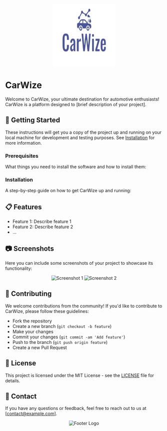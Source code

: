 <div align="center">
  <img src="https://github.com/HAMMOUDAmustaphaahmed/CarWize/blob/master/static/favicon/android-chrome-512x512.png" alt="CarWize Logo" width="200">
</div>

# CarWize

Welcome to CarWize, your ultimate destination for automotive enthusiasts! CarWize is a platform designed to [brief description of your project]. 

## 🚀 Getting Started

These instructions will get you a copy of the project up and running on your local machine for development and testing purposes. See [Installation](#installation) for more information.

### Prerequisites

What things you need to install the software and how to install them:


### Installation

A step-by-step guide on how to get CarWize up and running:


## 📋 Features

- Feature 1: Describe feature 1
- Feature 2: Describe feature 2
- ...

## 📷 Screenshots

Here you can include some screenshots of your project to showcase its functionality:

<div align="center">
  <img src="https://your-image-url.com/screenshot1.png" alt="Screenshot 1" width="400">
  <img src="https://your-image-url.com/screenshot2.png" alt="Screenshot 2" width="400">
</div>

## 🤝 Contributing

We welcome contributions from the community! If you'd like to contribute to CarWize, please follow these guidelines:

- Fork the repository
- Create a new branch (`git checkout -b feature`)
- Make your changes
- Commit your changes (`git commit -am 'Add feature'`)
- Push to the branch (`git push origin feature`)
- Create a new Pull Request

## 📝 License

This project is licensed under the MIT License - see the [LICENSE](LICENSE) file for details.

## 📧 Contact

If you have any questions or feedback, feel free to reach out to us at [contact@example.com].

<div align="center">
  <img src="https://your-image-url.com/footer-logo.png" alt="Footer Logo" width="200">
</div>
